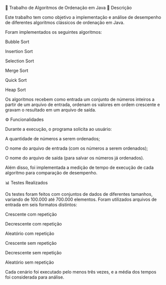 📘 Trabalho de Algoritmos de Ordenação em Java
📌 Descrição

Este trabalho tem como objetivo a implementação e análise de desempenho de diferentes algoritmos clássicos de ordenação em Java.

Foram implementados os seguintes algoritmos:

Bubble Sort

Insertion Sort

Selection Sort

Merge Sort

Quick Sort

Heap Sort

Os algoritmos recebem como entrada um conjunto de números inteiros a partir de um arquivo de entrada, ordenam os valores em ordem crescente e gravam o resultado em um arquivo de saída.

⚙️ Funcionalidades

Durante a execução, o programa solicita ao usuário:

A quantidade de números a serem ordenados;

O nome do arquivo de entrada (com os números a serem ordenados);

O nome do arquivo de saída (para salvar os números já ordenados).

Além disso, foi implementada a medição de tempo de execução de cada algoritmo para comparação de desempenho.

📊 Testes Realizados

Os testes foram feitos com conjuntos de dados de diferentes tamanhos, variando de 100.000 até 700.000 elementos.
Foram utilizados arquivos de entrada em seis formatos distintos:

Crescente com repetição

Decrescente com repetição

Aleatório com repetição

Crescente sem repetição

Decrescente sem repetição

Aleatório sem repetição

Cada cenário foi executado pelo menos três vezes, e a média dos tempos foi considerada para análise.
